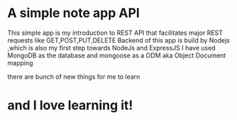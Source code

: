 # A simple note app API
This simple app is my introduction to REST API that facilitates major REST requests like GET,POST,PUT,DELETE
Backend of this app is build by Nodejs ,which is also my first step towards NodeJs and ExpressJS
I have used MongoDB as the database and mongoose as a ODM aka Object Document mapping

there are bunch of new things for me to learn

# and I love learning it!
